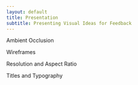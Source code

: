 ```yaml
---
layout: default
title: Presentation
subtitle: Presenting Visual Ideas for Feedback
---
```


Ambient Occlusion

Wireframes

Resolution and Aspect Ratio

Titles and Typography

